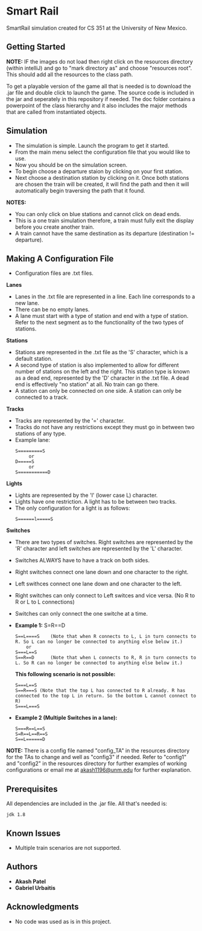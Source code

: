 # Smart Rail

SmartRail simulation created for CS 351 at the University of New Mexico.

## Getting Started

**NOTE:** IF the images do not load then right click on the resources directory (within intelliJ) and go to "mark directory as" and choose "resources root". This should add all the resources to the class path. 

To get a playable version of the game all that is needed is to download the .jar file and
double click to launch the game. The source code is included in the jar and seperately 
in this repository if needed. The doc folder contains a powerpoint of the class hierarchy and it
also includes the major methods that are called from instantiated objects. 

## Simulation

* The simulation is simple. Launch the program to get it started.
* From the main menu select the configuration file that you would like to use. 
* Now you should be on the simulation screen.
* To begin choose a departure staion by clicking on your first station.
* Next choose a destination station by clicking on it. Once both stations are chosen the train will be created, it will find the path and then it will automatically begin traversing the path that it found.

**NOTES:** 
* You can only click on blue stations and cannot click on dead ends.
* This is a one train simulation therefore, a train must fully exit the display before you create another train.
* A train cannot have the same destination as its departure (destination != departure).

## Making A Configuration File

* Configuration files are .txt files.

**Lanes**
* Lanes in the .txt file are represented in a line. Each line corresponds to a new lane.
* There can be no empty lanes.
* A lane must start with a type of station and end with a type of station. Refer to the next segment as to the functionality of the two types of stations.

**Stations**
* Stations are represented in the .txt file as the 'S' character, which is a default station.
* A second type of station is also implemented to allow for different number of stations on the left and the right. This station type is known as a dead end, represented by the 'D' character in the .txt file. A dead end is effectively "no station" at all. No train can go there.
* A station can only be connected on one side. A station can only be connected to a track.

**Tracks**
* Tracks are represented by the '=' character.
* Tracks do not have any restrictions except they must go in between two stations of any type.
* Example lane: 
  ```
  S=========S
       or
  D=====S
       or
  S===========D
  ```
  
**Lights**
* Lights are represented by the 'l' (lower case L) character.
* Lights have one restriction. A light has to be between two tracks.
* The only configuration for a light is as follows:
  ```
  S======l=====S
  ```
    
**Switches**
* There are two types of switches. Right switches are represented by the 'R' character and left switches are represented by the 'L' character.
* Switches ALWAYS have to have a track on both sides. 
* Right switches connect one lane down and one character to the right.
* Left swithces connect one lane down and one character to the left.
* Right switches can only connect to Left switces and vice versa. (No R to R or L to L connections)
* Switches can only connect the one switche at a time.
* **Example 1:**
  S=R==D
  ```
  S==L====S    (Note that when R connects to L, L in turn connects to R. So L can no longer be connected to anything else below it.)
      or
  S===L==S
  S==R==D      (Note that when L connects to R, R in turn connects to L. So R can no longer be connected to anything else below it.)
  ```
  
  **This following scenario is not possible:**
  ```
  S===L==S
  S==R===S (Note that the top L has connected to R already. R has connected to the top L in return. So the bottom L cannot connect to R)
  S===L===S
  ```
  
* **Example 2 (Multiple Switches in a lane):**
  ```
  S===R==L==S
  S=R==L==R==S
  S==L======D
  ```
  
**NOTE:** There is a config file named "config_TA" in the resources directory for the TAs to change and well as "config3" if needed. Refer to "config1" and "config2" in the resources directory for further examples of working configurations or email me at akash1196@unm.edu for further explanation.

## Prerequisites
All dependencies are included in the .jar file. All that's needed is:

```
jdk 1.8
```

## Known Issues

* Multiple train scenarios are not supported.

## Authors

* **Akash Patel**
* **Gabriel Urbaitis**

## Acknowledgments

* No code was used as is in this project.

